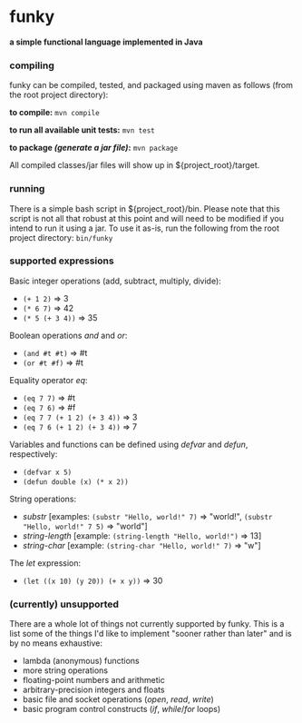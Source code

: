 # funky
__a simple functional language implemented in Java__

### compiling
funky can be compiled, tested, and packaged using maven as follows (from the root project directory):

__to compile:__ `mvn compile`

__to run all available unit tests:__ `mvn test`

__to package *(generate a jar file)*:__ `mvn package`

All compiled classes/jar files will show up in ${project_root}/target.

### running
There is a simple bash script in ${project_root}/bin. Please note that this script is not all that robust at this point
and will need to be modified if you intend to run it using a jar. To use it as-is, run the following from the root
project directory: `bin/funky`

### supported expressions

Basic integer operations (add, subtract, multiply, divide):

* `(+ 1 2)` => 3
* `(* 6 7)` => 42
* `(* 5 (+ 3 4))` => 35

Boolean operations _and_ and _or_:

* `(and #t #t)` => #t
* `(or #t #f)` => #t

Equality operator _eq_:

* `(eq 7 7)` => #t
* `(eq 7 6)` => #f
* `(eq 7 7 (+ 1 2) (+ 3 4))` => 3
* `(eq 7 6 (+ 1 2) (+ 3 4))` => 7

Variables and functions can be defined using _defvar_ and _defun_, respectively:

* `(defvar x 5)`
* `(defun double (x) (* x 2))`

String operations:

* _substr_ [examples: `(substr "Hello, world!" 7)` => "world!", `(substr "Hello, world!" 7 5)` => "world"]
* _string-length_ [example: `(string-length "Hello, world!")` => 13]
* _string-char_ [example: `(string-char "Hello, world!" 7)` => "w"]

The _let_ expression:

* `(let ((x 10) (y 20)) (+ x y))` => 30

### (currently) unsupported

There are a whole lot of things not currently supported by funky. This is a list some of the things I'd like to implement "sooner rather than later" and is by no means exhaustive:

* lambda (anonymous) functions
* more string operations
* floating-point numbers and arithmetic
* arbitrary-precision integers and floats
* basic file and socket operations (_open_, _read_, _write_)
* basic program control constructs (_if_, _while_/_for_ loops)
